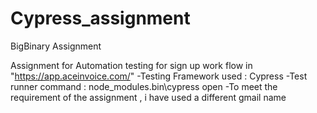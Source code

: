 # Cypress_assignment
BigBinary Assignment

Assignment for Automation testing for sign up work flow in "https://app.aceinvoice.com/"
-Testing Framework used : Cypress
-Test runner command : node_modules\.bin\cypress open
-To meet the requirement of the assignment , i have used a different gmail name 
